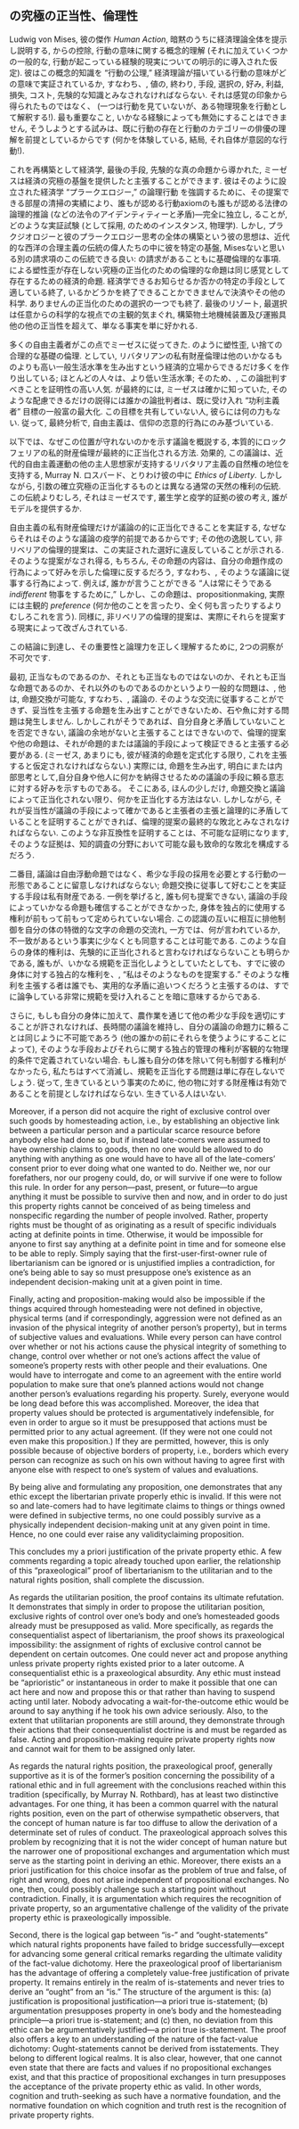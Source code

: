 ## の究極の正当性、倫理性

Ludwig von Mises, 彼の傑作 *Human Action*, 暗黙のうちに経済理論全体を提示し説明する, からの控除, 行動の意味に関する概念的理解 (それに加えていくつかの一般的な, 行動が起こっている経験的現実についての明示的に導入された仮定). 彼はこの概念的知識を “行動の公理,” 経済理論が描いている行動の意味がどの意味で実証されているか, すなわち、, 値の, 終わり, 手段, 選択の, 好み, 利益, 損失, コスト, 先験的な知識とみなされなければならない. それは感覚の印象から得られたものではなく、 (一つは行動を見ていないが、ある物理現象を行動として解釈する!). 最も重要なこと, いかなる経験によっても無効にすることはできません, そうしようとする試みは、既に行動の存在と行動のカテゴリーの俳優の理解を前提としているからです (何かを体験している, 結局, それ自体が意図的な行動!).

これを再構築として経済学, 最後の手段, 先験的な真の命題から導かれた, ミーゼスは経済の究極の基盤を提供したと主張することができます. 彼はそのように設立された経済学 “プラークエロジー,” の論理行動 を強調するために、その提案できる部屋の清掃の実績により、誰もが認める行動axiomのも誰もが認める法律の論理的推論 (などの法令のアイデンティティーと矛盾)—完全に独立し, ることが, どのような実証試験 (として採用, のためのインスタンス, 物理学). しかし, プラクジオロジーと彼のプラークエロジー思考の全体の構築という彼の思想は、近代的な西洋の合理主義の伝統の偉人たちの中に彼を特定の基盤, Misesないと思いる別の請求項のこの伝統できる良い: の請求があることもに基礎倫理的な事項. による塑性歪が存在しない究極の正当化のための倫理的な命題は同じ感覚として存在するための経済的命題. 経済学できるお知らせるか否かの特定の手段として適している終了, いるかどうかを終了できることかできませんで決済やその他の科学. ありませんの正当化のための選択の一つでも終了. 最後のリゾート, 最選択は任意からの科学的な視点での主観的気まぐれ, 構築物土地機械装置及び運搬具他の他の正当性を超えて、単なる事実を単に好かれる.

多くの自由主義者がこの点でミーゼスに従ってきた. のように塑性歪, い捨ての合理的な基礎の倫理. としてい, リバタリアンの私有財産倫理は他のいかなるものよりも高い一般生活水準を生み出すという経済的立場からできるだけ多くを作り出している; ほとんどの人々は、より低い生活水準; そのため、, この論批判すべきことを証明性の高い人気. が最終的には, ミーゼスは確かに知っていた, そのような配慮できるだけの説得には誰かの論批判者は、既に受け入れ “功利主義者” 目標の一般富の最大化. この目標を共有していない人, 彼らには何の力もない. 従って, 最終分析で, 自由主義は、信仰の恣意的行為にのみ基づいている.

以下では、なぜこの位置が守れないのかを示す議論を概説する, 本質的にロックフェリアの私的財産倫理が最終的に正当化される方法. 効果的, この議論は、近代的自由主義運動の他の主人思想家が支持するリバタリア主義の自然権の地位を支持する, Murray N. ロスバード、とりわけ彼の中に *Ethics of Liberty*. しかしながら, 引数の確立究極の正当化するものとは異なる通常の天然の権利の伝統. この伝統よりむしろ, それはミーゼスです, 叢生学と疫学的証拠の彼の考え, 誰がモデルを提供するか.

自由主義の私有財産倫理だけが議論の的に正当化できることを実証する, なぜならそれはそのような議論の疫学的前提であるからです; その他の逸脱してい, 非リベリアの倫理的提案は、この実証された選好に違反していることが示される. そのような提案がなされ得る, もちろん, その命題の内容は、自分の命題作成の行為によって好みを示した倫理に反するだろう, すなわち、, そのような議論に従事する行為によって. 例えば, 誰かが言うことができる “人は常にそうである *indifferent* 物事をするために,” しかし、この命題は、propositionmaking, 実際には主観的 *preference* (何か他のことを言ったり、全く何も言ったりするよりむしろこれを言う). 同様に, 非リベリアの倫理的提案は、実際にそれらを提案する現実によって改ざんされている.

この結論に到達し、その重要性と論理力を正しく理解するために, 2つの洞察が不可欠です.

最初, 正当なものであるのか、それとも正当なものではないのか、それとも正当な命題であるのか、それ以外のものであるのかというより一般的な問題は、, 他は, 命題交換が可能な, すなわち、, 議論の. そのような交流に従事することができず、妥当性を主張する命題を生み出すことができないため、石や魚に対する問題は発生しません. しかしこれがそうであれば、自分自身と矛盾していないことを否定できない, 議論の余地がないと主張することはできないので、倫理的提案や他の命題は、それが命題的または議論的手段によって検証できると主張する必要がある. (ミーゼス, あまりにも, 彼が経済的命題を定式化する限り, これを主張すると仮定されなければならない.) 実際には, 命題を生み出す, 明白にまたは内部思考として,自分自身や他人に何かを納得させるための議論の手段に頼る意志に対する好みを示すものである。 そこにある, ほんの少しだけ, 命題交換と議論によって正当化されない限り、何かを正当化する方法はない. しかしながら, それが妥当性が議論の手段によって確かであると主張者の主張と論理的に矛盾していることを証明することができれば、倫理的提案の最終的な敗北とみなされなければならない. このような非互換性を証明することは、不可能な証明になります, そのような証拠は、知的調査の分野において可能な最も致命的な敗北を構成するだろう.

二番目, 議論は自由浮動命題ではなく、希少な手段の採用を必要とする行動の一形態であることに留意しなければならない; 命題交換に従事して好むことを実証する手段は私有財産である. 一例を挙げると, 誰も何も提案できない, 議論の手段によっていかなる命題も確信することができなかった, 身体を独占的に使用する権利が前もって前もって定められていない場合. この認識の互いに相互に排他制御を自分の体の特徴的な文字の命題の交流れ, 一方では、何が言われているか, 不一致があるという事実に少なくとも同意することは可能である. このような自らの身体的権利は、先験的に正当化されると言わなければならないことも明らかである, 誰もが、いかなる規範を正当化しようとしていたとしても、すでに彼の身体に対する独占的な権利を、, “私はそのようなものを提案する.” そのような権利を主張する者は誰でも、実用的な矛盾に追いつくだろうと主張するのは、すでに論争している非常に規範を受け入れることを暗に意味するからである.

さらに, もしも自分の身体に加えて、農作業を通じて他の希少な手段を適切にすることが許されなければ、長時間の議論を維持し、自分の議論の命題力に頼ることは同じように不可能であろう (他の誰かの前にそれらを使うようにすることによって), そのような手段およびそれらに関する独占的管理の権利が客観的な物理的条件で定義されていない場合. もし誰も自分の体を除いて何も制御する権利がなかったら, 私たちはすべて消滅し、規範を正当化する問題は単に存在しないでしょう. 従って, 生きているという事実のために, 他の物に対する財産権は有効であることを前提としなければならない. 生きている人はいない.

Moreover, if a person did not acquire the right of exclusive control over such goods by homesteading action, i.e., by establishing an objective link between a particular person and a particular scarce resource before anybody else had done so, but if instead late-comers were assumed to have ownership claims to goods, then no one would be allowed to do anything with anything as one would have to have all of the late-comers’ consent prior to ever doing what one wanted to do. Neither we, nor our forefathers, nor our progeny could, do, or will survive if one were to follow this rule. In order for any person—past, present, or future—to argue anything it must be possible to survive then and now, and in order to do just this property rights cannot be conceived of as being timeless and nonspecific regarding the number of people involved. Rather, property rights must be thought of as originating as a result of specific individuals acting at definite points in time. Otherwise, it would be impossible for anyone to first say anything at a definite point in time and for someone else to be able to reply. Simply saying that the first-user-first-owner rule of libertarianism can be ignored or is unjustified implies a contradiction, for one’s being able to say so must presuppose one’s existence as an independent decision-making unit at a given point in time.

Finally, acting and proposition-making would also be impossible if the things acquired through homesteading were not defined in objective, physical terms (and if correspondingly, aggression were not defined as an invasion of the physical integrity of another person’s property), but in terms of subjective values and evaluations. While every person can have control over whether or not his actions cause the physical integrity of something to change, control over whether or not one’s actions affect the value of someone’s property rests with other people and their evaluations. One would have to interrogate and come to an agreement with the entire world population to make sure that one’s planned actions would not change another person’s evaluations regarding his property. Surely, everyone would be long dead before this was accomplished. Moreover, the idea that property values should be protected is argumentatively indefensible, for even in order to argue so it must be presupposed that actions must be permitted prior to any actual agreement. (If they were not one could not even make this proposition.) If they are permitted, however, this is only possible because of objective borders of property, i.e., borders which every person can recognize as such on his own without having to agree first with anyone else with respect to one’s system of values and evaluations.

By being alive and formulating any proposition, one demonstrates that any ethic except the libertarian private properly ethic is invalid. If this were not so and late-comers had to have legitimate claims to things or things owned were defined in subjective terms, no one could possibly survive as a physically independent decision-making unit at any given point in time. Hence, no one could ever raise any validityclaiming proposition.

This concludes my a priori justification of the private property ethic. A few comments regarding a topic already touched upon earlier, the relationship of this “praxeological” proof of libertarianism to the utilitarian and to the natural rights position, shall complete the discussion.

As regards the utilitarian position, the proof contains its ultimate refutation. It demonstrates that simply in order to propose the utilitarian position, exclusive rights of control over one’s body and one’s homesteaded goods already must be presupposed as valid. More specifically, as regards the consequentialist aspect of libertarianism, the proof shows its praxeological impossibility: the assignment of rights of exclusive control cannot be dependent on certain outcomes. One could never act and propose anything unless private property rights existed prior to a later outcome. A consequentialist ethic is a praxeological absurdity. Any ethic must instead be “aprioristic” or instantaneous in order to make it possible that one can act here and now and propose this or that rather than having to suspend acting until later. Nobody advocating a wait-for-the-outcome ethic would be around to say anything if he took his own advice seriously. Also, to the extent that utilitarian proponents are still around, they demonstrate through their actions that their consequentialist doctrine is and must be regarded as false. Acting and proposition-making require private property rights now and cannot wait for them to be assigned only later.

As regards the natural rights position, the praxeological proof, generally supportive as it is of the former’s position concerning the possibility of a rational ethic and in full agreement with the conclusions reached within this tradition (specifically, by Murray N. Rothbard), has at least two distinctive advantages. For one thing, it has been a common quarrel with the natural rights position, even on the part of otherwise sympathetic observers, that the concept of human nature is far too diffuse to allow the derivation of a determinate set of rules of conduct. The praxeological approach solves this problem by recognizing that it is not the wider concept of human nature but the narrower one of propositional exchanges and argumentation which must serve as the starting point in deriving an ethic. Moreover, there exists an a priori justification for this choice insofar as the problem of true and false, of right and wrong, does not arise independent of propositional exchanges. No one, then, could possibly challenge such a starting point without contradiction. Finally, it is argumentation which requires the recognition of private property, so an argumentative challenge of the validity of the private property ethic is praxeologically impossible.

Second, there is the logical gap between “is-” and “ought-statements” which natural rights proponents have failed to bridge successfully—except for advancing some general critical remarks regarding the ultimate validity of the fact-value dichotomy. Here the praxeological proof of libertarianism has the advantage of offering a completely value-free justification of private property. It remains entirely in the realm of is-statements and never tries to derive an “ought” from an “is.” The structure of the argument is this: (a) justification is propositional justification—a priori true is-statement; (b) argumentation presupposes property in one’s body and the homesteading principle—a priori true is-statement; and (c) then, no deviation from this ethic can be argumentatively justified—a priori true is-statement. The proof also offers a key to an understanding of the nature of the fact-value dichotomy: Ought-statements cannot be derived from isstatements. They belong to different logical realms. It is also clear, however, that one cannot even state that there are facts and values if no propositional exchanges exist, and that this practice of propositional exchanges in turn presupposes the acceptance of the private property ethic as valid. In other words, cognition and truth-seeking as such have a normative foundation, and the normative foundation on which cognition and truth rest is the recognition of private property rights.
